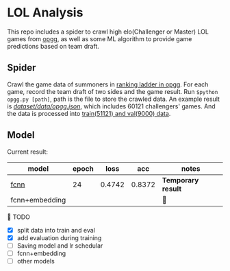 # LOL Analysis
This repo includes a spider to crawl high elo(Challenger or Master) LOL games from [opgg](https://www.op.gg/), as well as some ML algorithm to provide game predictions based on team draft.

## Spider
Crawl the game data of summoners in [ranking ladder in opgg](https://www.op.gg/ranking/ladder/). For each game, record the team draft of two sides and the game result. Run `$python opgg.py [path]`, path is the file to store the crawled data. An example result is [*dataset/data/opgg.json*](https://raw.githubusercontent.com/Bowenduan/LOL_Analysis/master/data/dataset/opgg.json), which includes 60121 challengers' games. And the data is processed into [train(51121) and val(9000) data](https://github.com/Bowenduan/LOL_Analysis/tree/master/data/dataset).


## Model
Current result:

| model | epoch | loss | acc | notes|
| ---   | ---   | ---  | --- | ---  |
|[fcnn]((https://github.com/Bowenduan/LOL_Analysis/blob/master/train/train_fcnet.py))  | 24    | 0.4742| 0.8372| **Temporary result**|
|fcnn+embedding| | | | :triangular_flag_on_post: |


:triangular_flag_on_post: TODO
* [x] split data into train and eval
* [x] add evaluation during training
* [ ] Saving model and lr schedular
* [ ] fcnn+embedding
* [ ] other models
